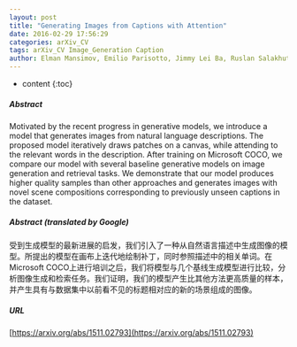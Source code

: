 ```yaml
---
layout: post
title: "Generating Images from Captions with Attention"
date: 2016-02-29 17:56:29
categories: arXiv_CV
tags: arXiv_CV Image_Generation Caption
author: Elman Mansimov, Emilio Parisotto, Jimmy Lei Ba, Ruslan Salakhutdinov
---
```


* content
{:toc}

##### Abstract
Motivated by the recent progress in generative models, we introduce a model that generates images from natural language descriptions. The proposed model iteratively draws patches on a canvas, while attending to the relevant words in the description. After training on Microsoft COCO, we compare our model with several baseline generative models on image generation and retrieval tasks. We demonstrate that our model produces higher quality samples than other approaches and generates images with novel scene compositions corresponding to previously unseen captions in the dataset.

##### Abstract (translated by Google)
受到生成模型的最新进展的启发，我们引入了一种从自然语言描述中生成图像的模型。所提出的模型在画布上迭代地绘制补丁，同时参照描述中的相关单词。在Microsoft COCO上进行培训之后，我们将模型与几个基线生成模型进行比较，分析图像生成和检索任务。我们证明，我们的模型产生比其他方法更高质量的样本，并产生具有与数据集中以前看不见的标题相对应的新的场景组成的图像。

##### URL
[https://arxiv.org/abs/1511.02793](https://arxiv.org/abs/1511.02793)

